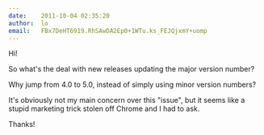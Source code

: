 ```yaml
---
date:    2011-10-04 02:35:20
author:  lo
email:   FBx7DeHT6919.RhSAwDA2Ep0+1WTu.ks_FEJQjxmY+uomp
---
```


Hi!

So what's the deal with new releases updating the major version number?

Why jump from 4.0 to 5.0, instead of simply using minor version numbers?

It's obviously not my main concern over this "issue", but it seems like a stupid marketing trick stolen off Chrome and I had to ask.

Thanks!
